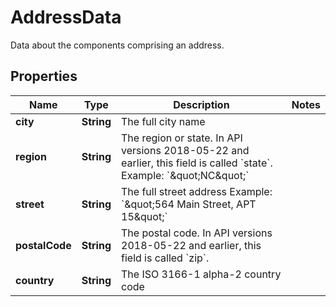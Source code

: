 

# AddressData

Data about the components comprising an address.

## Properties

| Name | Type | Description | Notes |
|------------ | ------------- | ------------- | -------------|
|**city** | **String** | The full city name |  |
|**region** | **String** | The region or state. In API versions 2018-05-22 and earlier, this field is called &#x60;state&#x60;. Example: &#x60;\&quot;NC\&quot;&#x60; |  |
|**street** | **String** | The full street address Example: &#x60;\&quot;564 Main Street, APT 15\&quot;&#x60; |  |
|**postalCode** | **String** | The postal code. In API versions 2018-05-22 and earlier, this field is called &#x60;zip&#x60;. |  |
|**country** | **String** | The ISO 3166-1 alpha-2 country code |  |



